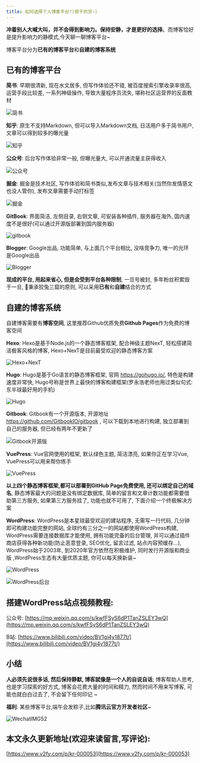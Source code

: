 ```yaml
---
title: 如何选择个人博客平台?(很干的货~)
---
```



**冲着别人大喊大叫，并不会得到影响力。保持安静，才是更好的选择**。而博客恰好是提升影响力的静模式,今天聊一聊博客平台~


博客平台分为**已有的博客平台**和**自建的博客系统**

## 已有的博客平台

**简书**: 早期很清新, 现在水文居多, 但写作体验还不错, 被百度搜索引擎收录率很高, 运营手段比较差, 一系列神级操作, 导致大量程序员流失, 堪称社区运营界的反面教材

![简书](https://www.v2fy.com/asset/0i/jikemiji/jikemiji-md/kr-000053.assets/image-20200624083711123.png)

**知乎**: 原生不支持Markdown, 但可以导入Markdown文档, 日活用户多于简书用户, 文章可以得到较多的曝光量

![知乎](https://www.v2fy.com/asset/0i/jikemiji/jikemiji-md/kr-000053.assets/image-20200624083843373.png)



**公众号**: 后台写作体验非常一般, 但曝光量大, 可以开通流量主获得收入

![公众号](https://www.v2fy.com/asset/0i/jikemiji/jikemiji-md/kr-000053.assets/image-20200624084024850.png)



**掘金**: 掘金是技术社区, 写作体验和简书类似,发布文章与技术相关(当然你发情感文也没人管你), 发布文章需要手动打标签

![掘金](https://www.v2fy.com/asset/0i/jikemiji/jikemiji-md/kr-000053.assets/image-20200624084146511.png)



**GitBook**: 界面简洁, 左侧目录, 右侧文章, 可安装各种插件, 服务器在海外, 国内速度不是很好(可以通过开源版部署到国内服务器)

![gitbook](https://www.v2fy.com/asset/0i/jikemiji/jikemiji-md/kr-000053.assets/image-20200624084332601.png)



**Blogger**: Google出品, 功能简单, 与上面几个平台相比, 没啥竞争力, 唯一的光环是Google出品

![Blogger](https://www.v2fy.com/asset/0i/jikemiji/jikemiji-md/kr-000053.assets/image-20200624084436018.png)



**现成的平台, 用起来省心, 但是会受到平台各种限制**, 一旦号被封, 多年粉丝积累毁于一旦, 秉承狡兔三窟的原则, 可以采用**已有**和**自建**结合的方式


## 自建的博客系统


自建博客需要有**博客空间**, 这里推荐Github优质免费**Github Pages**作为免费的博客空间

**Hexo**: Hexo是基于Node.js的一个静态博客框架, 配合神级主题NexT, 轻松搭建简洁极客风格的博客, Hexo+NexT是目前最受欢迎的静态博客方案

![Hexo+NexT](https://www.v2fy.com/asset/0i/jikemiji/jikemiji-md/kr-000053.assets/image-20200624084546478.png)



**Hugo**: Hugo是基于Go语言的静态博客框架, 官网 https://gohugo.io/, 特色是构建速度非常快, Hugo号称是世界上最快的博客构建框架(罗永浩老师也用过类似句式: 东半球最好用的手机)

![Hugo](https://www.v2fy.com/asset/0i/jikemiji/jikemiji-md/kr-000053.assets/image-20200624084725504.png)



**Gitbook**: Gitbook有一个开源版本, 开源地址 https://github.com/GitbookIO/gitbook , 可以下载到本地进行构建, 独立部署到自己的服务器, 但已经有两年不更新了

![Gitbook开源版](https://www.v2fy.com/asset/0i/jikemiji/jikemiji-md/kr-000053.assets/image-20200624084826129.png)



**VuePress**: Vue官网使用的框架, 默认绿色主题, 简洁漂亮, 如果你正在学习Vue, VuePress可以用来帮你练手

![VuePress](https://www.v2fy.com/asset/0i/jikemiji/jikemiji-md/kr-000053.assets/image-20200624084849768.png)



**以上四个静态博客框架,都可以部署到GitHub Page免费使用, 还可以绑定自己的域名**, 静态博客最大的问题是没有绑定数据库, 简单的留言和文章计数功能都需要借助第三方服务, 如果第三方服务挂了, 功能也就不可用了, 下面介绍一个终极解决方案

**WordPress**: WordPress是本星球最受欢迎的建站程序, 无需写一行代码, 几分钟即可构建功能完整的网站, 全球约有三分之一的网站都使用WordPress构建, WordPress需要连接数据库才能使用, 拥有功能完备的后台管理, 并可以通过插件商店获得各种新功能(防止恶意登录, SEO优化, 留言过滤, 站点内容预缓存...),  WordPress始于2003年, 到2020年官方依然在积极维护, 同时发行开源版和商业版 ,WordPress生态有大量优质主题, 你可以每天换新装~

![WordPress](https://www.v2fy.com/asset/0i/jikemiji/jikemiji-md/kr-000053.assets/chinesebqb.png)

![WordPress后台](https://www.v2fy.com/asset/0i/jikemiji/jikemiji-md/kr-000053.assets/image-20200624084927769.png)



## 搭建WordPress站点视频教程: 

公众号: [https://mp.weixin.qq.com/s/kwfFSyS6dP1TanZSLEY3wQ](https://mp.weixin.qq.com/s/kwfFSyS6dP1TanZSLEY3wQ)

B站:  [https://www.bilibili.com/video/BV1gi4y1877t/](https://www.bilibili.com/video/BV1gi4y1877t/)


## 小结

**人必须先说很多话, 然后保持静默, 博客就像是一个人的自说自话**; 博客帮助人思考, 也是学习探索的好方式, 博客会花费大量的时间和精力, 然而时间不用来写博客, 可能也就白白过去了, 不会留下任何印记 ~


**福利**: 某些博客平台,端午会发粽子,比如**腾讯云官方开发者社区**~

![WechatIMG52](https://www.v2fy.com/asset/0i/jikemiji/jikemiji-md/kr-000053.assets/WechatIMG52.jpeg)




## 本文永久更新地址(欢迎来读留言,写评论):

[https://www.v2fy.com/p/kr-000053](https://www.v2fy.com/p/kr-000053)
